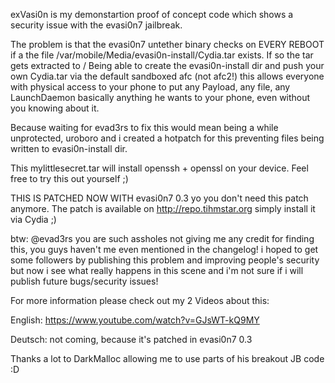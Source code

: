 exVasi0n is my demonstartion proof of concept code
which shows a security issue with the evasi0n7 jailbreak.

The problem is that the evasi0n7 untether binary checks on EVERY REBOOT if
a the file /var/mobile/Media/evasi0n-install/Cydia.tar exists.
If so the tar gets extracted to /
Being able to create the evasi0n-install dir and push your own Cydia.tar via 
the default sandboxed afc (not afc2!) this allows everyone with physical access
to your phone to put any Payload, any file, any LaunchDaemon 
basically anything he wants to your phone, even without you knowing about it.

Because waiting for evad3rs to fix this would mean being a while unprotected,
uroboro and i created a hotpatch for this preventing files being written to
evasi0n-install dir.

This mylittlesecret.tar will install openssh + openssl on your device.
Feel free to try this out yourself ;)

THIS IS PATCHED NOW WITH evasi0n7 0.3 yo you don't need this patch anymore.
The patch is available on http://repo.tihmstar.org simply install it via Cydia ;)

btw: @evad3rs you are such assholes not giving me any credit for finding this,
you guys haven't me even mentioned in the changelog!
i hoped to get some followers by publishing this problem and improving people's
security but now i see what really happens in this scene and i'm not sure
if i will publish future bugs/security issues!


For more information please check out my 2 Videos about this:

English: https://www.youtube.com/watch?v=GJsWT-kQ9MY

Deutsch: not coming, because it's patched in evasi0n7 0.3


Thanks a lot to DarkMalloc allowing me to use parts of his breakout JB code :D
